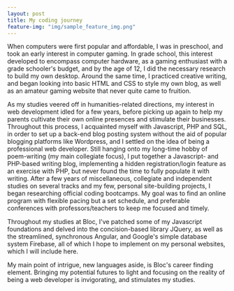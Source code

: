 ```yaml
---
layout: post
title: My coding journey
feature-img: "img/sample_feature_img.png"
---
```


When computers were first popular and affordable, I was in preschool, and took an early interest in computer gaming. In grade school, this interest developed to encompass computer hardware, as a gaming enthusiast with a grade schooler's budget, and by the age of 12, I did the necessary research to build my own desktop. Around the same time, I practiced creative writing, and began looking into basic HTML and CSS to style my own blog, as well as an amateur gaming website that never quite came to fruition.

As my studies veered off in humanities-related directions, my interest in web development idled for a few years, before picking up again to help my parents cultivate their own online presences and stimulate their businesses. Throughout this process, I acquainted myself with Javascript, PHP and SQL, in order to set up a back-end blog posting system without the aid of popular blogging platforms like Wordpress, and I settled on the idea of being a professional web developer. Still hanging onto my long-time hobby of poem-writing (my main collegiate focus), I put together a Javascript- and PHP-based writing blog, implementing a hidden registration/login feature as an exercise with PHP, but never found the time to fully populate it with writing. After a few years of miscellaneous, collegiate and independent studies on several tracks and my few, personal site-building projects, I began researching official coding bootcamps. My goal was to find an online program with flexible pacing but a set schedule, and preferable conferences with professors/teachers to keep me focused and timely.

Throughout my studies at Bloc, I've patched some of my Javascript foundations and delved into the concision-based library JQuery, as well as the streamlined, synchronous Angular, and Google's simple database system Firebase, all of which I hope to implement on my personal websites, which I will include here.

My main point of intrigue, new languages aside, is Bloc's career finding element. Bringing my potential futures to light and focusing on the reality of being a web developer is invigorating, and stimulates my studies.
